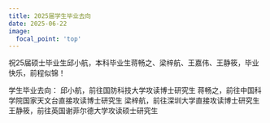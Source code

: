 ```yaml
---
title: 2025届学生毕业去向
date: 2025-06-22
image:
  focal_point: 'top'
---
```


祝25届硕士毕业生邱小航，本科毕业生蒋畅之、梁梓航、王嘉伟、王静筱，毕业快乐，前程似锦！

学生毕业去向：
邱小航，前往国防科技大学攻读博士研究生
蒋畅之，前往中国科学院国家天文台直接攻读博士研究生
梁梓航，前往深圳大学直接攻读博士研究生
王静筱，前往英国谢菲尔德大学攻读硕士研究生
